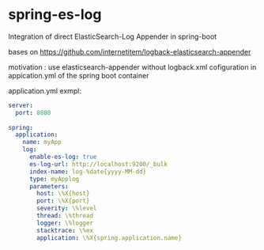 # spring-es-log
Integration of direct ElasticSearch-Log Appender in spring-boot

bases on https://github.com/internetitem/logback-elasticsearch-appender

motivation : use elasticsearch-appender without logback.xml 
cofiguration in appication.yml of the spring boot container


application.yml exmpl:
```yml
server:
  port: 8080
   
spring:
  application:
    name: myApp
    log:
      enable-es-log: true
      es-log-url: http://localhost:9200/_bulk
      index-name: log-%date{yyyy-MM-dd}
      type: myApplog
      parameters:        
        host: \%X{host}
        port: \%X{port}
        severity: \%level
        thread: \%thread
        logger: \%logger
        stacktrace: \%ex
        application: \%X{spring.application.name}
```
